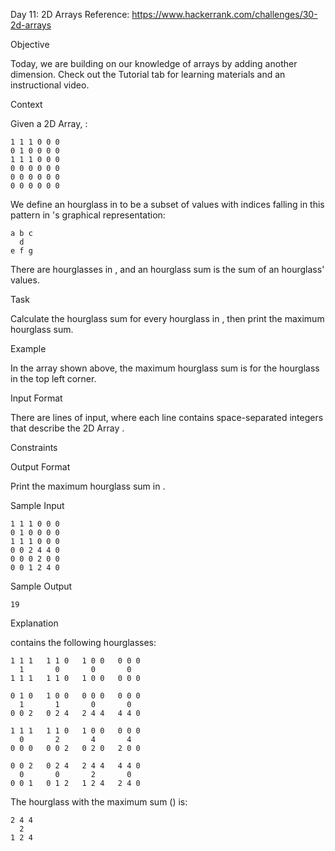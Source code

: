 Day 11: 2D Arrays
Reference: https://www.hackerrank.com/challenges/30-2d-arrays

Objective

Today, we are building on our knowledge of arrays by adding another dimension. Check out the Tutorial tab for learning materials and an instructional video.

Context

Given a  2D Array, :

    1 1 1 0 0 0
    0 1 0 0 0 0
    1 1 1 0 0 0
    0 0 0 0 0 0
    0 0 0 0 0 0
    0 0 0 0 0 0

We define an hourglass in  to be a subset of values with indices falling in this pattern in 's graphical representation:

    a b c
      d
    e f g

There are  hourglasses in , and an hourglass sum is the sum of an hourglass' values.

Task

Calculate the hourglass sum for every hourglass in , then print the maximum hourglass sum.

Example
  

In the array shown above, the maximum hourglass sum is  for the hourglass in the top left corner.

Input Format

There are  lines of input, where each line contains  space-separated integers that describe the 2D Array .

Constraints

Output Format

Print the maximum hourglass sum in .

Sample Input

    1 1 1 0 0 0
    0 1 0 0 0 0
    1 1 1 0 0 0
    0 0 2 4 4 0
    0 0 0 2 0 0
    0 0 1 2 4 0
Sample Output

    19

Explanation

contains the following hourglasses:

    1 1 1   1 1 0   1 0 0   0 0 0
      1       0       0       0
    1 1 1   1 1 0   1 0 0   0 0 0
    
    0 1 0   1 0 0   0 0 0   0 0 0
      1       1       0       0
    0 0 2   0 2 4   2 4 4   4 4 0
    
    1 1 1   1 1 0   1 0 0   0 0 0
      0       2       4       4
    0 0 0   0 0 2   0 2 0   2 0 0
    
    0 0 2   0 2 4   2 4 4   4 4 0
      0       0       2       0
    0 0 1   0 1 2   1 2 4   2 4 0

The hourglass with the maximum sum () is:

    2 4 4
      2
    1 2 4